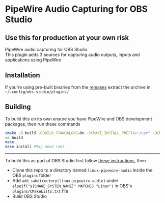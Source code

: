 # PipeWire Audio Capturing for OBS Studio
## Use this for production at your own risk
PipeWire audio capturing for OBS Studio  
This plugin adds 3 sources for capturing audio outputs, inputs and applications using PipeWire
## Installation
If you're using pre-built binaries from the [releases](https://github.com/Qufyy/obs-pipewire-audio-capture/releases) extract the archive in `~/.config/obs-studio/plugins/`

## Building
To build this on its own ensure you have PipeWire and OBS development packages, then run these commands
```sh
cmake -B build -DBUILD_STANDALONE=On -DCMAKE_INSTALL_PREFIX="/usr" -DCMAKE_BUILD_TYPE=RelWithDebInfo
cd build
make
make install #May need root
```
---
To build this as part of OBS Studio first follow [these instructions](https://obsproject.com/wiki/build-instructions-for-linux), then
- Clone this repo to a directory named `linux-pipewire-audio` inside the OBS `plugins` folder  
- Add `add_subdirectory(linux-pipewire-audio)` under `elseif("${CMAKE_SYSTEM_NAME}" MATCHES "Linux")` in OBS's `plugins/CMakeLists.txt` file  
- Build OBS Studio
